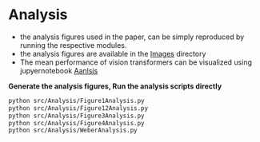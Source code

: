 # Analysis 

- the analysis figures used in the paper, can be simply reproduced by running the respective modules.
- the analysis figures are available in the [Images](../Images) directory
- The mean performance of vision transformers can be visualized using jupyernotebook [Aanlsis](Analysis.ipynb)

**Generate the analysis figures, Run the analysis scripts directly**
```bash
python src/Analysis/Figure1Analysis.py
python src/Analysis/Figure12Analysis.py
python src/Analysis/Figure3Analysis.py
python src/Analysis/Figure4Analysis.py
python src/Analysis/WeberAnalysis.py
```